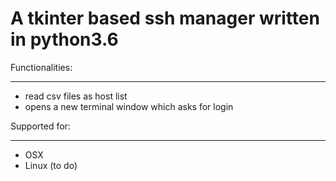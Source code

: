 # A tkinter based ssh manager written in python3.6


Functionalities:
________________

  + read csv files as host list
  + opens a new terminal window which asks for login

Supported for:
______________

  + OSX
  + Linux (to do)
